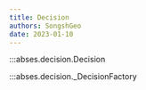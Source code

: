 ```yaml
---
title: Decision
authors: SongshGeo
date: 2023-01-10
---
```


:::abses.decision.Decision

:::abses.decision._DecisionFactory
